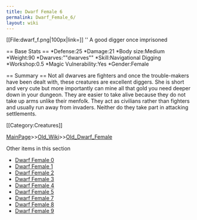 ```yaml
---
title: Dwarf Female 6
permalink: Dwarf_Female_6/
layout: wiki
---
```

[[File:dwarf_f.png|100px|link=]] '' A good digger once imprisoned

== Base Stats ==
*Defense:25
*Damage:21
*Body size:Medium
*Weight:90
*Dwarves:&quot;&quot;dwarves&quot;&quot;
*Skill:Navigational Digging
*Workshop:0.5
*Magic Vulnerability:Yes
*Gender:Female

== Summary ==
Not all dwarves are fighters and once the trouble-makers have been dealt with, these creatures are excellent diggers. She is short and very cute but more importantly can mine all that gold you need deeper down in your dungeon. They are easier to take alive because they do not take up arms unlike their menfolk. They act as civilians rather than fighters and usually run away from invaders. Neither do they take part in attacking settlements.

[[Category:Creatures]]

[MainPage](/keeperrl_wiki/ "wikilink")>>[Old_Wiki](/keeperrl_wiki/Old_Wiki "wikilink")>>[Old_Dwarf_Female](/keeperrl_wiki/Old_Dwarf_Female "wikilink")

Other items in this section
-    [Dwarf Female 0](/keeperrl_wiki/Dwarf_Female_0 "wikilink")
-    [Dwarf Female 1](/keeperrl_wiki/Dwarf_Female_1 "wikilink")
-    [Dwarf Female 2](/keeperrl_wiki/Dwarf_Female_2 "wikilink")
-    [Dwarf Female 3](/keeperrl_wiki/Dwarf_Female_3 "wikilink")
-    [Dwarf Female 4](/keeperrl_wiki/Dwarf_Female_4 "wikilink")
-    [Dwarf Female 5](/keeperrl_wiki/Dwarf_Female_5 "wikilink")
-    [Dwarf Female 7](/keeperrl_wiki/Dwarf_Female_7 "wikilink")
-    [Dwarf Female 8](/keeperrl_wiki/Dwarf_Female_8 "wikilink")
-    [Dwarf Female 9](/keeperrl_wiki/Dwarf_Female_9 "wikilink")
